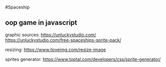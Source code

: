 #Spaceship
## oop game in javascript

graphic sources: 
https://unluckystudio.com/
https://unluckystudio.com/free-spaceships-sprite-pack/

resizing:
https://www.iloveimg.com/resize-image

sprites generator:
https://www.toptal.com/developers/css/sprite-generator/
